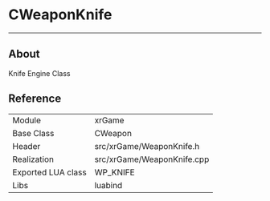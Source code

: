 # CWeaponKnife

___

## About

Knife Engine Class

## Reference

|  |  |
|---|---|
| Module | xrGame |
| Base Class | CWeapon |
| Header | src/xrGame/WeaponKnife.h |
| Realization | src/xrGame/WeaponKnife.cpp |
| Exported LUA class | WP_KNIFE |
| Libs | luabind |
